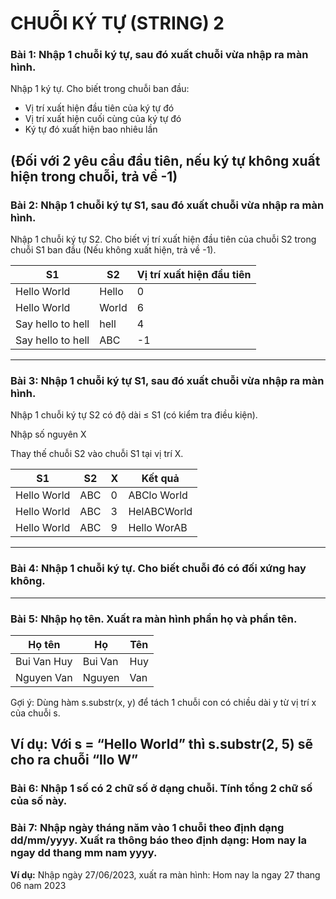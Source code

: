 # CHUỖI KÝ TỰ (STRING) 2

### Bài 1: Nhập 1 chuỗi ký tự, sau đó xuất chuỗi vừa nhập ra màn hình.

Nhập 1 ký tự. Cho biết trong chuỗi ban đầu:
*	Vị trí xuất hiện đầu tiên của ký tự đó
*	Vị trí xuất hiện cuối cùng của ký tự đó
*	Ký tự đó xuất hiện bao nhiêu lần 

(Đối với 2 yêu cầu đầu tiên, nếu ký tự không xuất hiện trong chuỗi, trả về -1)
---

### Bài 2: Nhập 1 chuỗi ký tự S1, sau đó xuất chuỗi vừa nhập ra màn hình.
Nhập 1 chuỗi ký tự S2. Cho biết vị trí xuất hiện đầu tiên của chuỗi S2 trong chuỗi S1 ban đầu (Nếu không xuất hiện, trả về -1).

| S1 | S2 |	Vị trí xuất hiện đầu tiên|
|---|--|------------------------------|
|Hello World|	Hello|	0|
|Hello World|	World|	6|
|Say hello to hell|	hell|	4|
|Say hello to hell|	ABC|	-1|
---

### Bài 3: Nhập 1 chuỗi ký tự S1, sau đó xuất chuỗi vừa nhập ra màn hình.

Nhập 1 chuỗi ký tự S2 có độ dài ≤ S1 (có kiểm tra điều kiện).

Nhập số nguyên X

Thay thế chuỗi S2 vào chuỗi S1 tại vị trí X.

|S1	|S2	|X	|Kết quả|
|---|---|---|-------|
|Hello World|	ABC|	0|	ABClo World|
|Hello World|	ABC|	3|	HelABCWorld|
|Hello World|	ABC|	9|	Hello WorAB|
---

### Bài 4: Nhập 1 chuỗi ký tự. Cho biết chuỗi đó có đối xứng hay không.
---

### Bài 5: Nhập họ tên. Xuất ra màn hình phần họ và phần tên.
|Họ tên|	Họ|	Tên|
|------|------|----|
|Bui Van Huy|	Bui Van|	Huy|
|Nguyen Van|	Nguyen|	Van|

Gợi ý: Dùng hàm s.substr(x, y) để tách 1 chuỗi con có chiều dài y từ vị trí x của chuỗi s.

**Ví dụ:** Với s = “Hello World” thì s.substr(2, 5) sẽ cho ra chuỗi “llo W”
---

### Bài 6: Nhập 1 số có 2 chữ số ở dạng chuỗi. Tính tổng 2 chữ số của số này.

### Bài 7: Nhập ngày tháng năm vào 1 chuỗi theo định dạng dd/mm/yyyy. Xuất ra thông báo theo định dạng: Hom nay la ngay dd thang mm nam yyyy.

**Ví dụ:** Nhập ngày 27/06/2023, xuất ra màn hình: Hom nay la ngay 27 thang 06 nam 2023
